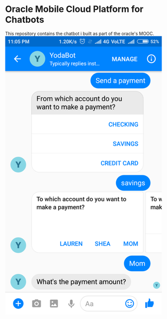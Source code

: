 # Oracle Mobile Cloud Platform for Chatbots

This repository contains the chatbot i built as part of the oracle's MOOC.
![picture1](Images/1.png)
